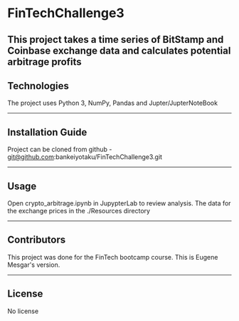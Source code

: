 # FinTechChallenge3

This project takes a time series of BitStamp and Coinbase exchange data and calculates potential arbitrage profits
---

## Technologies

The project uses Python 3, NumPy, Pandas and Jupter/JupterNoteBook

---

## Installation Guide

Project can be cloned from github - git@github.com:bankeiyotaku/FinTechChallenge3.git

---

## Usage

Open crypto_arbitrage.ipynb in JupypterLab to review analysis.   The data for the exchange prices in the ./Resources directory

---

## Contributors

This project was done for the FinTech bootcamp course.  This is Eugene Mesgar's version.

---

## License

No license
